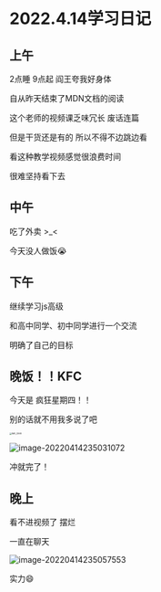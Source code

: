 # 2022.4.14学习日记

## 上午

2点睡 9点起 阎王夸我好身体

自从昨天结束了MDN文档的阅读

这个老师的视频课乏味冗长 废话连篇

但是干货还是有的 所以不得不边跳边看

看这种教学视频感觉很浪费时间

很难坚持看下去

## 中午

吃了外卖 >_<

今天没人做饭😭

## 下午

继续学习js高级

和高中同学、初中同学进行一个交流

明确了自己的目标

## 晚饭！！KFC

今天是 疯狂星期四！！

别的话就不用我多说了吧

<img src="https://cdn.u1n1.com/img/picgo202204142350540.PNG" alt="IMG_3368" style="zoom:25%;" />

![image-20220414235031072](https://cdn.u1n1.com/img/picgo202204142350125.png)

冲就完了！

##  晚上

看不进视频了 摆烂

一直在聊天

![image-20220414235057553](https://cdn.u1n1.com/img/picgo202204142350581.png)

实力😄